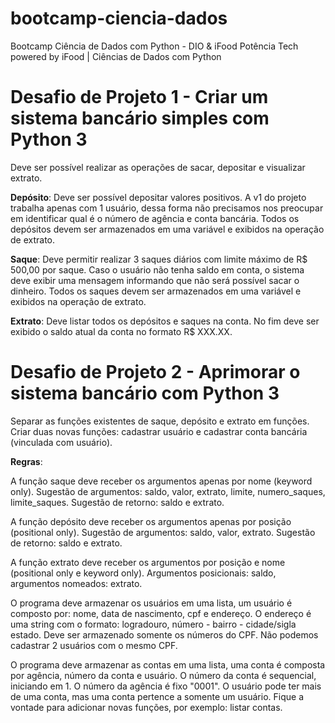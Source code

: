# bootcamp-ciencia-dados
Bootcamp Ciência de Dados com Python - DIO &amp; iFood
Potência Tech powered by iFood | Ciências de Dados com Python

# Desafio de Projeto 1 -  Criar um sistema bancário simples com Python 3

  Deve ser possível realizar as operações de sacar, depositar e visualizar extrato.

  **Depósito**: Deve ser possível depositar valores positivos. A v1 do projeto trabalha apenas com 1 usuário, dessa forma não precisamos nos preocupar em identificar qual é o número de agência e conta bancária. Todos os depósitos devem ser armazenados em uma variável e exibidos na operação de extrato.

  **Saque**: Deve permitir realizar 3 saques diários com limite máximo de R$ 500,00 por saque. Caso o usuário não tenha saldo em conta, o sistema deve exibir uma mensagem informando que não será possível sacar o dinheiro. Todos os saques devem ser armazenados em uma variável e exibidos na operação de extrato.

  **Extrato**: Deve listar todos os depósitos e saques na conta. No fim deve ser exibido o saldo atual da conta no formato R$ XXX.XX.
  
# Desafio de Projeto 2 - Aprimorar o sistema bancário com Python 3

  Separar as funções existentes de saque, depósito e extrato em funções. Criar duas novas funções: cadastrar usuário e cadastrar conta bancária (vinculada com usuário).

  **Regras**:
  
  A função saque deve receber os argumentos apenas por nome (keyword only). Sugestão de argumentos: saldo, valor, extrato, limite, numero_saques, limite_saques. Sugestão de retorno: saldo e extrato.

  A função depósito deve receber os argumentos apenas por posição (positional only). Sugestão de argumentos: saldo, valor, extrato. Sugestão de retorno: saldo e extrato.

  A função extrato deve receber os argumentos por posição e nome (positional only e keyword only). Argumentos posicionais: saldo, argumentos nomeados: extrato.

  O programa deve armazenar os usuários em uma lista, um usuário é composto por: nome, data de nascimento, cpf e endereço. O endereço é uma string com o formato: logradouro, número - bairro - cidade/sigla estado. Deve ser armazenado somente os números do CPF. Não podemos cadastrar 2 usuários com o mesmo CPF.
  
  O programa deve armazenar as contas em uma lista, uma conta é composta por agência, número da conta e usuário. O número da conta é sequencial, iniciando em 1. O número da agência é fixo "0001". O usuário pode ter mais de uma conta, mas uma conta pertence a somente um usuário. Fique a vontade para adicionar novas funções, por exemplo: listar contas.
  
  
